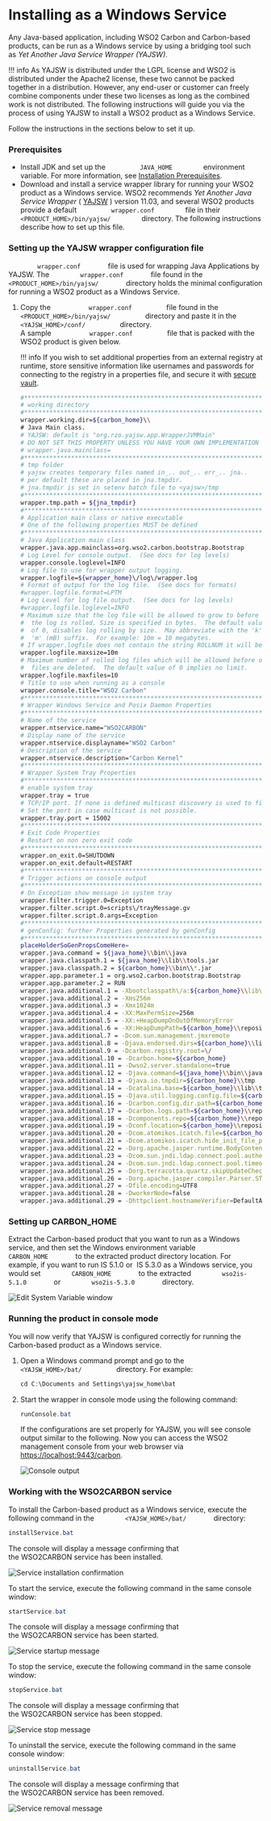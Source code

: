 # Installing as a Windows Service

Any Java-based application, including WSO2 Carbon and Carbon-based
products, can be run as a Windows service by using a bridging tool such
as _Yet Another Java Service Wrapper (YAJSW)_.

!!! info
    As YAJSW is distributed under the LGPL license and WSO2 is
    distributed under the Apache2 license, these two cannot be packed
    together in a distribution. However, any end-user or customer can freely
    combine components under these two licenses as long as the combined work
    is not distributed. The following instructions will guide you via the process 
    of using YAJSW to install a WSO2 product as a Windows Service.

Follow the instructions in the sections below to set it up.

### Prerequisites

-   Install JDK and set up the `          JAVA_HOME         `
    environment variable. For more information, see
    [Installation Prerequisites](../../setup/installation-prerequisites).
-   Download and install a service wrapper library for running
    your WSO2 product as a Windows service. WSO2 recommends _Yet Another
    Java Service Wrapper_ (
    [YAJSW](http://sourceforge.net/projects/yajsw/) ) version 11.03, and
    several WSO2 products provide a default
    `          wrapper.conf         ` file in their
    `          <PRODUCT_HOME>/bin/yajsw/         ` directory. The
    following instructions describe how to set up this file.

### Setting up the YAJSW wrapper configuration file

`         wrapper.conf        ` file is used for wrapping Java Applications by YAJSW.
 The `         wrapper.conf        ` file found in the
`         <PRODUCT_HOME>/bin/yajsw/        ` directory holds the minimal
configuration for running a WSO2 product as a Windows Service.

1.  Copy the `           wrapper.conf          ` file found in the
    `           <PRODUCT_HOME>/bin/yajsw/          ` directory and paste
    it in the `           <YAJSW_HOME>/conf/          ` directory.  
    A sample `           wrapper.conf          ` file that is
    packed with the WSO2 product is given below.

    !!! info
        If you wish to set additional properties from an external registry
        at runtime, store sensitive information like usernames and passwords
        for connecting to the registry in a properties file, and secure it
        with [secure vault](../../administer/carbon-secure-vault-implementation).

    ```bash tab="Minimal wrapper.conf configuration"
    #********************************************************************
    # working directory
    #********************************************************************
    wrapper.working.dir=${carbon_home}\\
    # Java Main class.  
    # YAJSW: default is "org.rzo.yajsw.app.WrapperJVMMain" 
    # DO NOT SET THIS PROPERTY UNLESS YOU HAVE YOUR OWN IMPLEMENTATION
    # wrapper.java.mainclass=
    #********************************************************************
    # tmp folder
    # yajsw creates temporary files named in_.. out_.. err_.. jna..
    # per default these are placed in jna.tmpdir.
    # jna.tmpdir is set in setenv batch file to <yajsw>/tmp
    #********************************************************************
    wrapper.tmp.path = ${jna_tmpdir}
    #********************************************************************
    # Application main class or native executable
    # One of the following properties MUST be defined
    #********************************************************************
    # Java Application main class
    wrapper.java.app.mainclass=org.wso2.carbon.bootstrap.Bootstrap
    # Log Level for console output.  (See docs for log levels)
    wrapper.console.loglevel=INFO
    # Log file to use for wrapper output logging.
    wrapper.logfile=${wrapper_home}\/log\/wrapper.log
    # Format of output for the log file.  (See docs for formats)
    #wrapper.logfile.format=LPTM
    # Log Level for log file output.  (See docs for log levels)
    #wrapper.logfile.loglevel=INFO
    # Maximum size that the log file will be allowed to grow to before
    #  the log is rolled. Size is specified in bytes.  The default value
    #  of 0, disables log rolling by size.  May abbreviate with the 'k' (kB) or
    #  'm' (mB) suffix.  For example: 10m = 10 megabytes.
    # If wrapper.logfile does not contain the string ROLLNUM it will be automatically added as suffix of the file name
    wrapper.logfile.maxsize=10m
    # Maximum number of rolled log files which will be allowed before old
    #  files are deleted.  The default value of 0 implies no limit.
    wrapper.logfile.maxfiles=10
    # Title to use when running as a console
    wrapper.console.title="WSO2 Carbon"
    #********************************************************************
    # Wrapper Windows Service and Posix Daemon Properties
    #********************************************************************
    # Name of the service
    wrapper.ntservice.name="WSO2CARBON"
    # Display name of the service
    wrapper.ntservice.displayname="WSO2 Carbon"
    # Description of the service
    wrapper.ntservice.description="Carbon Kernel"
    #********************************************************************
    # Wrapper System Tray Properties
    #********************************************************************
    # enable system tray
    wrapper.tray = true
    # TCP/IP port. If none is defined multicast discovery is used to find the port
    # Set the port in case multicast is not possible.
    wrapper.tray.port = 15002
    #********************************************************************
    # Exit Code Properties
    # Restart on non zero exit code
    #********************************************************************
    wrapper.on_exit.0=SHUTDOWN
    wrapper.on_exit.default=RESTART
    #********************************************************************
    # Trigger actions on console output
    #********************************************************************
    # On Exception show message in system tray
    wrapper.filter.trigger.0=Exception
    wrapper.filter.script.0=scripts\/trayMessage.gv
    wrapper.filter.script.0.args=Exception
    #********************************************************************
    # genConfig: further Properties generated by genConfig
    #********************************************************************
    placeHolderSoGenPropsComeHere=
    wrapper.java.command = ${java_home}\\bin\\java
    wrapper.java.classpath.1 = ${java_home}\\lib\\tools.jar
    wrapper.java.classpath.2 = ${carbon_home}\\bin\\*.jar
    wrapper.app.parameter.1 = org.wso2.carbon.bootstrap.Bootstrap
    wrapper.app.parameter.2 = RUN
    wrapper.java.additional.1 = -Xbootclasspath\/a:${carbon_home}\\lib\\xboot\\*.jar
    wrapper.java.additional.2 = -Xms256m
    wrapper.java.additional.3 = -Xmx1024m
    wrapper.java.additional.4 = -XX:MaxPermSize=256m
    wrapper.java.additional.5 = -XX:+HeapDumpOnOutOfMemoryError
    wrapper.java.additional.6 = -XX:HeapDumpPath=${carbon_home}\\repository\\logs\\heap-dump.hprof
    wrapper.java.additional.7 = -Dcom.sun.management.jmxremote
    wrapper.java.additional.8 = -Djava.endorsed.dirs=${carbon_home}\\lib\\endorsed;${java_home}\\jre\\lib\\endorsed
    wrapper.java.additional.9 = -Dcarbon.registry.root=\/
    wrapper.java.additional.10 = -Dcarbon.home=${carbon_home}
    wrapper.java.additional.11 = -Dwso2.server.standalone=true
    wrapper.java.additional.12 = -Djava.command=${java_home}\\bin\\java
    wrapper.java.additional.13 = -Djava.io.tmpdir=${carbon_home}\\tmp
    wrapper.java.additional.14 = -Dcatalina.base=${carbon_home}\\lib\\tomcat 
    wrapper.java.additional.15 = -Djava.util.logging.config.file=${carbon_home}\\repository\\conf\\log4j.properties
    wrapper.java.additional.16 = -Dcarbon.config.dir.path=${carbon_home}\\repository\\conf 
    wrapper.java.additional.17 = -Dcarbon.logs.path=${carbon_home}\\repository\\logs 
    wrapper.java.additional.18 = -Dcomponents.repo=${carbon_home}\\repository\\components\\plugins
    wrapper.java.additional.19 = -Dconf.location=${carbon_home}\\repository\\conf 
    wrapper.java.additional.20 = -Dcom.atomikos.icatch.file=${carbon_home}\\lib\\transactions.properties
    wrapper.java.additional.21 = -Dcom.atomikos.icatch.hide_init_file_path=true 
    wrapper.java.additional.22 = -Dorg.apache.jasper.runtime.BodyContentImpl.LIMIT_BUFFER=true 
    wrapper.java.additional.23 = -Dcom.sun.jndi.ldap.connect.pool.authentication=simple
    wrapper.java.additional.24 = -Dcom.sun.jndi.ldap.connect.pool.timeout=3000 
    wrapper.java.additional.25 = -Dorg.terracotta.quartz.skipUpdateCheck=true 
    wrapper.java.additional.26 = -Dorg.apache.jasper.compiler.Parser.STRICT_QUOTE_ESCAPING=false
    wrapper.java.additional.27 = -Dfile.encoding=UTF8
    wrapper.java.additional.28 = -DworkerNode=false
    wrapper.java.additional.29 = -Dhttpclient.hostnameVerifier=DefaultAndLocalhost
    ```

### Setting up CARBON_HOME

Extract the Carbon-based product that you want to run as a Windows
service, and then set the Windows environment variable
`         CARBON_HOME        ` to the extracted product directory
location. For example, if you want to run IS 5.1.0 or  IS 5.3.0 as a
Windows service, you would set `         CARBON_HOME        ` to the
extracted `         wso2is-5.1.0        ` or
`         wso2is-5.3.0        ` directory.

![Edit System Variable window](../../assets/img/setup/edit-system-variable-window.png)

### Running the product in console mode

You will now verify that YAJSW is configured correctly for running the
Carbon-based product as a Windows service.

1.  Open a Windows command prompt and go to the
    `           <YAJSW_HOME>/bat/          ` directory. For example:

    ``` java
    cd C:\Documents and Settings\yajsw_home\bat
    ```

2.  Start the wrapper in console mode using the following command:

    ``` java
    runConsole.bat
    ```

    If the configurations are set properly for YAJSW, you will see console
    output similar to the following. Now you can access the WSO2 management
    console from your web browser via <https://localhost:9443/carbon>.

    ![Console output](../../assets/img/setup/console-output.png)

### Working with the WSO2CARBON service

To install the Carbon-based product as a Windows service, execute the
following command in the `         <YAJSW_HOME>/bat/        ` directory:

``` java
installService.bat
```

The console will display a message confirming that
the WSO2CARBON service has been installed.

![Service installation confirmation](../../assets/img/setup/service-installation-confirmation.png)

To start the service, execute the following command in the same console
window:

``` java
startService.bat
```

The console will display a message confirming that
the WSO2CARBON service has been started.

![Service startup message](../../assets/img/setup/service-startup-message.png)

To stop the service, execute the following command in the same console
window:

``` java
stopService.bat
```

The console will display a message confirming that
the WSO2CARBON service has been stopped.

![Service stop message](../../assets/img/setup/service-stop-message.png)

To uninstall the service, execute the following command in the same
console window:

``` java
uninstallService.bat
```

The console will display a message confirming that
the WSO2CARBON service has been removed.

![Service removal message](../../assets/img/setup/service-removal-message.png)
